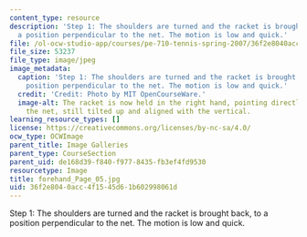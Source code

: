 ```yaml
---
content_type: resource
description: 'Step 1: The shoulders are turned and the racket is brought back, to
  a position perpendicular to the net. The motion is low and quick.'
file: /ol-ocw-studio-app/courses/pe-710-tennis-spring-2007/36f2e8040acc4f1545d61b602998061d_forehand_Page_05.jpg
file_size: 53237
file_type: image/jpeg
image_metadata:
  caption: 'Step 1: The shoulders are turned and the racket is brought back, to a
    position perpendicular to the net. The motion is low and quick.'
  credit: 'Credit: Photo by MIT OpenCourseWare.'
  image-alt: The racket is now held in the right hand, pointing directly away from
    the net, still tilted up and aligned with the vertical.
learning_resource_types: []
license: https://creativecommons.org/licenses/by-nc-sa/4.0/
ocw_type: OCWImage
parent_title: Image Galleries
parent_type: CourseSection
parent_uid: de168d39-f840-f977-8435-fb3ef4fd9530
resourcetype: Image
title: forehand_Page_05.jpg
uid: 36f2e804-0acc-4f15-45d6-1b602998061d
---
```

Step 1: The shoulders are turned and the racket is brought back, to a position perpendicular to the net. The motion is low and quick.